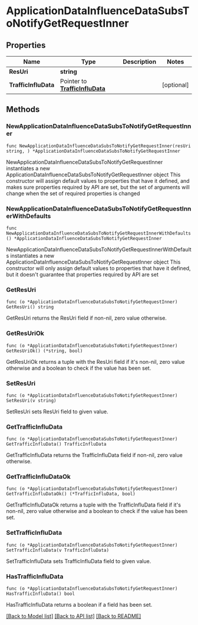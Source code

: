 # ApplicationDataInfluenceDataSubsToNotifyGetRequestInner

## Properties

Name | Type | Description | Notes
------------ | ------------- | ------------- | -------------
**ResUri** | **string** |  | 
**TrafficInfluData** | Pointer to [**TrafficInfluData**](TrafficInfluData.md) |  | [optional] 

## Methods

### NewApplicationDataInfluenceDataSubsToNotifyGetRequestInner

`func NewApplicationDataInfluenceDataSubsToNotifyGetRequestInner(resUri string, ) *ApplicationDataInfluenceDataSubsToNotifyGetRequestInner`

NewApplicationDataInfluenceDataSubsToNotifyGetRequestInner instantiates a new ApplicationDataInfluenceDataSubsToNotifyGetRequestInner object
This constructor will assign default values to properties that have it defined,
and makes sure properties required by API are set, but the set of arguments
will change when the set of required properties is changed

### NewApplicationDataInfluenceDataSubsToNotifyGetRequestInnerWithDefaults

`func NewApplicationDataInfluenceDataSubsToNotifyGetRequestInnerWithDefaults() *ApplicationDataInfluenceDataSubsToNotifyGetRequestInner`

NewApplicationDataInfluenceDataSubsToNotifyGetRequestInnerWithDefaults instantiates a new ApplicationDataInfluenceDataSubsToNotifyGetRequestInner object
This constructor will only assign default values to properties that have it defined,
but it doesn't guarantee that properties required by API are set

### GetResUri

`func (o *ApplicationDataInfluenceDataSubsToNotifyGetRequestInner) GetResUri() string`

GetResUri returns the ResUri field if non-nil, zero value otherwise.

### GetResUriOk

`func (o *ApplicationDataInfluenceDataSubsToNotifyGetRequestInner) GetResUriOk() (*string, bool)`

GetResUriOk returns a tuple with the ResUri field if it's non-nil, zero value otherwise
and a boolean to check if the value has been set.

### SetResUri

`func (o *ApplicationDataInfluenceDataSubsToNotifyGetRequestInner) SetResUri(v string)`

SetResUri sets ResUri field to given value.


### GetTrafficInfluData

`func (o *ApplicationDataInfluenceDataSubsToNotifyGetRequestInner) GetTrafficInfluData() TrafficInfluData`

GetTrafficInfluData returns the TrafficInfluData field if non-nil, zero value otherwise.

### GetTrafficInfluDataOk

`func (o *ApplicationDataInfluenceDataSubsToNotifyGetRequestInner) GetTrafficInfluDataOk() (*TrafficInfluData, bool)`

GetTrafficInfluDataOk returns a tuple with the TrafficInfluData field if it's non-nil, zero value otherwise
and a boolean to check if the value has been set.

### SetTrafficInfluData

`func (o *ApplicationDataInfluenceDataSubsToNotifyGetRequestInner) SetTrafficInfluData(v TrafficInfluData)`

SetTrafficInfluData sets TrafficInfluData field to given value.

### HasTrafficInfluData

`func (o *ApplicationDataInfluenceDataSubsToNotifyGetRequestInner) HasTrafficInfluData() bool`

HasTrafficInfluData returns a boolean if a field has been set.


[[Back to Model list]](../README.md#documentation-for-models) [[Back to API list]](../README.md#documentation-for-api-endpoints) [[Back to README]](../README.md)



